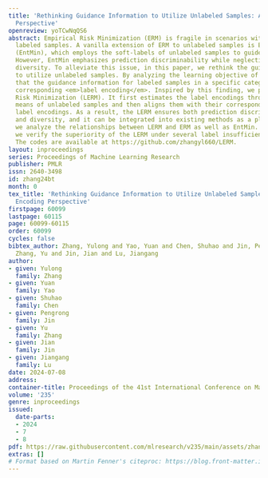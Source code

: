 ```yaml
---
title: 'Rethinking Guidance Information to Utilize Unlabeled Samples: A Label Encoding
  Perspective'
openreview: yoTCwNqQS6
abstract: Empirical Risk Minimization (ERM) is fragile in scenarios with insufficient
  labeled samples. A vanilla extension of ERM to unlabeled samples is Entropy Minimization
  (EntMin), which employs the soft-labels of unlabeled samples to guide their learning.
  However, EntMin emphasizes prediction discriminability while neglecting prediction
  diversity. To alleviate this issue, in this paper, we rethink the guidance information
  to utilize unlabeled samples. By analyzing the learning objective of ERM, we find
  that the guidance information for labeled samples in a specific category is the
  corresponding <em>label encoding</em>. Inspired by this finding, we propose a Label-Encoding
  Risk Minimization (LERM). It first estimates the label encodings through prediction
  means of unlabeled samples and then aligns them with their corresponding ground-truth
  label encodings. As a result, the LERM ensures both prediction discriminability
  and diversity, and it can be integrated into existing methods as a plugin. Theoretically,
  we analyze the relationships between LERM and ERM as well as EntMin. Empirically,
  we verify the superiority of the LERM under several label insufficient scenarios.
  The codes are available at https://github.com/zhangyl660/LERM.
layout: inproceedings
series: Proceedings of Machine Learning Research
publisher: PMLR
issn: 2640-3498
id: zhang24bt
month: 0
tex_title: 'Rethinking Guidance Information to Utilize Unlabeled Samples: A Label
  Encoding Perspective'
firstpage: 60099
lastpage: 60115
page: 60099-60115
order: 60099
cycles: false
bibtex_author: Zhang, Yulong and Yao, Yuan and Chen, Shuhao and Jin, Pengrong and
  Zhang, Yu and Jin, Jian and Lu, Jiangang
author:
- given: Yulong
  family: Zhang
- given: Yuan
  family: Yao
- given: Shuhao
  family: Chen
- given: Pengrong
  family: Jin
- given: Yu
  family: Zhang
- given: Jian
  family: Jin
- given: Jiangang
  family: Lu
date: 2024-07-08
address:
container-title: Proceedings of the 41st International Conference on Machine Learning
volume: '235'
genre: inproceedings
issued:
  date-parts:
  - 2024
  - 7
  - 8
pdf: https://raw.githubusercontent.com/mlresearch/v235/main/assets/zhang24bt/zhang24bt.pdf
extras: []
# Format based on Martin Fenner's citeproc: https://blog.front-matter.io/posts/citeproc-yaml-for-bibliographies/
---
```

